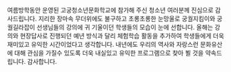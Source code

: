 여름방학동안 운영된 고궁청소년문화학교에 참가해 주신 청소년 여러분께 진심으로 감사드립니다.
지리한 장마속 무더위에도 불구하고 초롱초롱한 눈망울로 궁궐지킴이와 궁궐길라잡이 선생님들의 강의에 귀 기울이던 학생들의 모습이 눈에 선합니다.
올해는 강의와 현장답사로 진행되던 예년 방식과 달리 체험학습 활동을 추가하여 학생들에게 더욱 재미있고 유익한 시간이었다고 생각합니다.
내년에도 우리의 역사와 자랑스런 문화유산에 대해 관심을 가질수 있도록 더욱 내실있고 유익한 프로그램으로 찾아 뵐 것을 약속드립니다.
감사합니다.